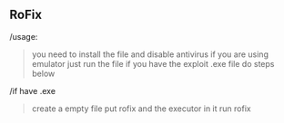 ## RoFix ##
/usage:
>you need to install the file and disable antivirus
>if you are using emulator just run the file
>if you have the exploit .exe file do steps below

/if have .exe
>create a empty file
>put rofix and the executor in it
>run rofix

